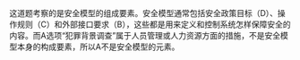 这道题考察的是安全模型的组成要素。安全模型通常包括安全政策目标（D）、操作规则（C）和外部接口要求（B），这些都是用来定义和控制系统怎样保障安全的内容。而A选项“犯罪背景调查”属于人员管理或人力资源方面的措施，不是安全模型本身的构成要素，所以A不是安全模型的元素。
